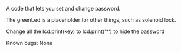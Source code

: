 A code that lets you set and change password.

The greenLed is a placeholder for other things, such as solenoid lock.

Change all the lcd.print(key) to lcd.print('*') to hide the password

Known bugs: None